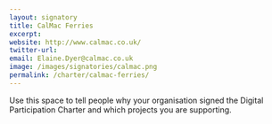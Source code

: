 ```yaml
---
layout: signatory
title: CalMac Ferries
excerpt: 
website: http://www.calmac.co.uk/
twitter-url:
email: Elaine.Dyer@calmac.co.uk
image: /images/signatories/calmac.png
permalink: /charter/calmac-ferries/
---
```


Use this space to tell people why your organisation signed the Digital Participation Charter and which projects you are supporting.
